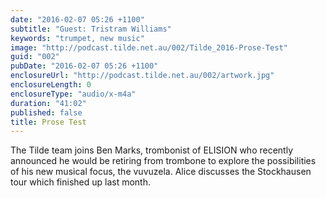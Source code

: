 ```yaml
---
date: "2016-02-07 05:26 +1100"
subtitle: "Guest: Tristram Williams"
keywords: "trumpet, new music"
image: "http://podcast.tilde.net.au/002/Tilde_2016-Prose-Test"
guid: "002"
pubDate: "2016-02-07 05:26 +1100"
enclosureUrl: "http://podcast.tilde.net.au/002/artwork.jpg"
enclosureLength: 0
enclosureType: "audio/x-m4a"
duration: "41:02"
published: false
title: Prose Test
---
```


The Tilde team joins Ben Marks, trombonist of ELISION who recently announced he would be retiring from trombone to explore the possibilities of his new musical focus, the vuvuzela. Alice discusses the Stockhausen tour which finished up last month. 